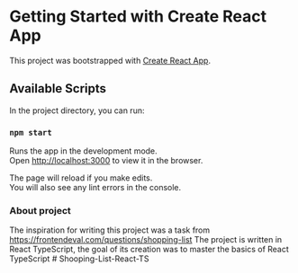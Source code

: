# Getting Started with Create React App

This project was bootstrapped with [Create React App](https://github.com/facebook/create-react-app).

## Available Scripts

In the project directory, you can run:

### `npm start`

Runs the app in the development mode.\
Open [http://localhost:3000](http://localhost:3000) to view it in the browser.

The page will reload if you make edits.\
You will also see any lint errors in the console.

### About project

The inspiration for writing this project was a task from https://frontendeval.com/questions/shopping-list
The project is written in React TypeScript, the goal of its creation was to master the basics of React TypeScript
#   S h o o p i n g - L i s t - R e a c t - T S  
 
